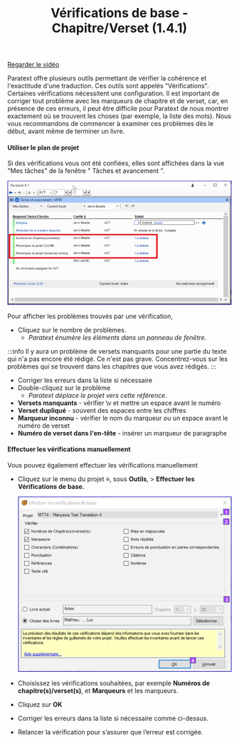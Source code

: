 ﻿---
title: Vérifications de base - Chapitre/Verset (1.4.1)
---
[Regarder le vidéo](https://vimeo.com/486312960)

Paratext offre plusieurs outils permettant de vérifier la cohérence et l'exactitude d'une traduction. Ces outils sont appelés "Vérifications". Certaines vérifications nécessitent une configuration. Il est important de corriger tout problème avec les marqueurs de chapitre et de verset, car, en présence de ces erreurs, il peut être difficile pour Paratext de nous montrer exactement où se trouvent les choses (par exemple, la liste des mots). Nous vous recommandons de commencer à examiner ces problèmes dès le début, avant même de terminer un livre.

#### Utiliser le plan de projet

Si des vérifications vous ont été confiées, elles sont affichées dans la vue "Mes tâches" de la fenêtre " Tâches et avancement ".

![](../media/9f7b16ff10df32e45d1c6490a1e713b0.png)

Pour afficher les problèmes trouvés par une vérification,

-   Cliquez sur le nombre de problèmes.
    -  *Paratext énumère les éléments dans un panneau de fenêtre*.

:::info
Il y aura un problème de versets manquants pour une partie du texte qui n'a pas encore été rédigé. Ce n'est pas grave. Concentrez-vous sur les problèmes qui se trouvent dans les chapitres que vous avez rédigés.
:::
-   Corriger les erreurs dans la liste si nécessaire
-   Double-cliquez sur le problème
    -  *Paratext déplace le projet vers cette référence*.
-   **Versets manquants** - vérifier \\v et mettre un espace avant le numéro
-   **Verset dupliqué** - souvent des espaces entre les chiffres
-   **Marqueur inconnu** - vérifier le nom du marqueur ou un espace avant le numéro de verset
-   **Numéro de verset dans l'en-tête** - insérer un marqueur de paragraphe

#### Effectuer les vérifications manuellement

Vous pouvez également effectuer les vérifications manuellement

-   Cliquez sur le menu du projet **≡**, sous **Outils**, \> **Effectuer les Vérifications de base.**

    ![](../media/840d7065089631e747e9f60a9471314a.png)

-   Choisissez les vérifications souhaitées, par exemple **Numéros de chapitre(s)/verset(s)**, et **Marqueurs** et les marqueurs.
-   Cliquez sur **OK**
-   Corriger les erreurs dans la liste si nécessaire comme ci-dessus.
-   Relancer la vérification pour s’assurer que l’erreur est corrigée.

